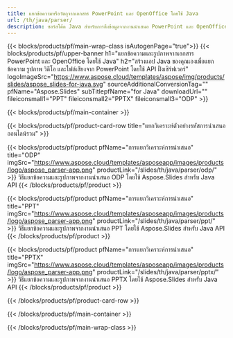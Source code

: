 ```yaml
---
title: แยกข้อความหรือวัตถุจากเอกสาร PowerPoint และ OpenOffice โดยใช้ Java
url: /th/java/parser/
description: ซอร์สโค้ด Java สำหรับการดึงข้อมูลจากงานนำเสนอ PowerPoint และ OpenOffice
---
```


{{< blocks/products/pf/main-wrap-class isAutogenPage="true">}}
{{< blocks/products/pf/upper-banner h1="แยกข้อความและรูปภาพจากเอกสาร PowerPoint และ OpenOffice โดยใช้ Java" h2="สร้างแอป Java ของคุณเองเพื่อแยกข้อความ รูปภาพ วิดีโอ และไฟล์เสียงจาก PowerPoint โดยใช้ API ฝั่งเซิร์ฟเวอร์" logoImageSrc="https://www.aspose.cloud/templates/aspose/img/products/slides/aspose_slides-for-java.svg" sourceAdditionalConversionTag="" pfName="Aspose.Slides" subTitlepfName="for Java" downloadUrl="" fileiconsmall1="PPT" fileiconsmall2="PPTX" fileiconsmall3="ODP" >}}

{{< blocks/products/pf/main-container >}}

{{< blocks/products/pf/product-card-row title="แยกวิเคราะห์ตัวอย่างรหัสการนำเสนอออนไลน์รวม" >}}

{{< blocks/products/pf/product pfName="การแยกวิเคราะห์การนำเสนอ" title="ODP" imgSrc="https://www.aspose.cloud/templates/asposeapp/images/products/logo/aspose_parser-app.png" productLink="/slides/th/java/parser/odp/" >}}
วิธีแยกข้อความและรูปภาพจากงานนำเสนอ ODP โดยใช้ Aspose.Slides สำหรับ Java API
{{< /blocks/products/pf/product >}}

{{< blocks/products/pf/product pfName="การแยกวิเคราะห์การนำเสนอ" title="PPT" imgSrc="https://www.aspose.cloud/templates/asposeapp/images/products/logo/aspose_parser-app.png" productLink="/slides/th/java/parser/ppt/" >}}
วิธีแยกข้อความและรูปภาพจากงานนำเสนอ PPT โดยใช้ Aspose.Slides สำหรับ Java API
{{< /blocks/products/pf/product >}}

{{< blocks/products/pf/product pfName="การแยกวิเคราะห์การนำเสนอ" title="PPTX" imgSrc="https://www.aspose.cloud/templates/asposeapp/images/products/logo/aspose_parser-app.png" productLink="/slides/th/java/parser/pptx/" >}}
วิธีแยกข้อความและรูปภาพจากงานนำเสนอ PPTX โดยใช้ Aspose.Slides สำหรับ Java API
{{< /blocks/products/pf/product >}}



{{< /blocks/products/pf/product-card-row >}}

{{< /blocks/products/pf/main-container >}}
    
{{< /blocks/products/pf/main-wrap-class >}}